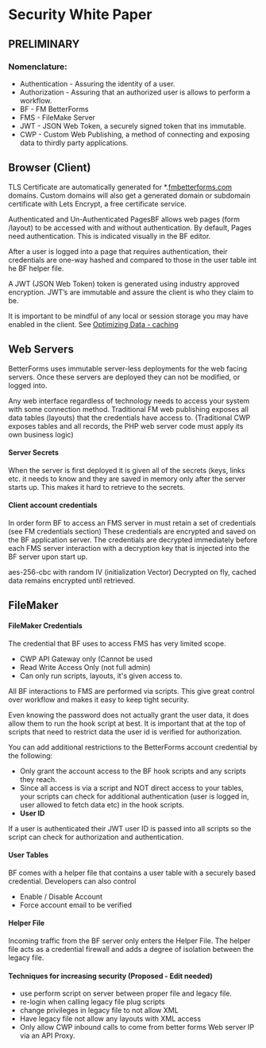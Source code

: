 # Security White Paper

## PRELIMINARY

### Nomenclature:

* Authentication - Assuring the identity of a user.
* Authorization - Assuring that an authorized user is allows to perform a workflow.
* BF - FM BetterForms
* FMS - FileMake Server
* JWT - JSON Web Token, a securely signed token that ins immutable.
* CWP - Custom Web Publishing, a method of connecting and exposing data to thirdly party applications.

## Browser \(Client\)

TLS Certificate are automatically generated for \*.[fmbetterforms.com](http://fmbetterforms.com/) domains. Custom domains will also get a generated domain or subdomain certificate with Lets Encrypt, a free certificate service.

Authenticated and Un-Authenticated PagesBF allows web pages \(form /layout\) to be accessed with and without authentication. By default, Pages need authentication. This is indicated visually in the BF editor.

After a user is logged into a page that requires authentication, their credentials are one-way hashed and compared to those in the user table int he BF helper file.

A JWT \(JSON Web Token\) token is generated using industry approved encryption. JWT’s are immutable and assure the client is who they claim to be.

It is important to be mindful of any local or session storage you may have enabled in the client. See [Optimizing Data - caching](https://app.gitbook.com/@delfs-engineering/s/betterforms/~/drafts/-MOWYknypRqP7X-1Pxe7/usage/design-patterns-and-debugging/optimization)

## Web Servers 

BetterForms uses immutable server-less deployments for the web facing servers. Once these servers are deployed they can not be modified, or logged into.

Any web interface regardless of technology needs to access your system with some connection method. Traditional FM web publishing exposes all data tables \(layouts\) that the credentials have access to. \(Traditional CWP exposes tables and all records, the PHP web server code must apply its own business logic\)

#### Server Secrets

When the server is first deployed it is given all of the secrets \(keys, links etc. it needs to know and they are saved in memory only after the server starts up. This makes it hard to retrieve to the secrets.

#### Client account credentials

In order form BF to access an FMS server in must retain a set of credentials \(see FM credentials section\) These credentials are encrypted and saved on the BF application server. The credentials are decrypted immediately before each FMS server interaction with a decryption key that is injected into the BF server upon start up.

aes-256-cbc with random IV \(initialization Vector\) Decrypted on fly, cached data remains encrypted until retrieved.

## FileMaker

#### FileMaker Credentials

The credential that BF uses to access FMS has very limited scope.

* CWP API Gateway only \(Cannot be used 
* Read Write Access Only \(not full admin\)
* Can only run scripts, layouts, it's given access to.

All BF interactions to FMS are performed via scripts. This give great control over workflow and makes it easy to keep tight security.

Even knowing the password does not actually grant the user data, it does allow them to run the hook script at best. It is important that at the top of scripts that need to restrict data the user id is verified for authorization.

You can add additional restrictions to the BetterForms account credential by the following:

* Only grant the account access to the BF hook scripts and any scripts they reach. 
* Since all access is via a script and NOT direct access to your tables, your scripts can check for additional authentication \(user is logged in, user allowed to fetch data etc\) in the hook scripts.
* **User ID**

If a user is authenticated their JWT user ID is passed into all scripts so the script can check for authorization and authentication.

#### User Tables

BF comes with a helper file that contains a user table with a securely based credential. Developers can also control

* Enable / Disable Account
* Force account email to be verified

#### Helper File

Incoming traffic from the BF server only enters the Helper File. The helper file acts as a credential firewall and adds a degree of isolation between the legacy file.

#### Techniques for increasing security \(Proposed - Edit needed\)

* use perform script on server between proper file and legacy file.
* re-login when calling legacy file plug scripts
* change privileges in legacy file to not allow XML
* Have legacy file not allow any layouts with XML access
* Only allow CWP inbound calls to come from better forms Web server IP via an API Proxy.

